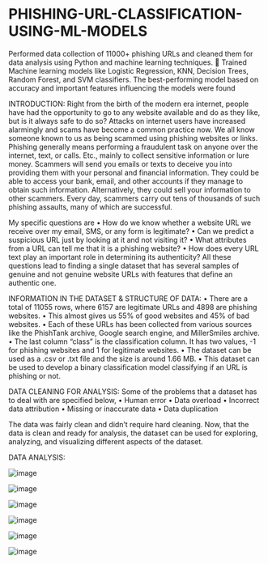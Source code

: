 # PHISHING-URL-CLASSIFICATION-USING-ML-MODELS
Performed data collection of 11000+ phishing URLs and cleaned them for data analysis using Python and machine learning techniques.  Trained Machine learning models like Logistic Regression, KNN, Decision Trees, Random Forest, and SVM classifiers. The best-performing model based on accuracy and important features influencing the models were found

INTRODUCTION:
Right from the birth of the modern era internet, people have had the opportunity to go to any website available and do as they like, but is it always safe to do so? Attacks on internet users have increased alarmingly and scams have become a common practice now. We all know someone known to us as being scammed using phishing websites or links. Phishing generally means performing a fraudulent task on anyone over the internet, text, or calls. Etc., mainly to collect sensitive information or lure money. Scammers will send you emails or texts to deceive you into providing them with your personal and financial information. They could be able to access your bank, email, and other accounts if they manage to obtain such information. Alternatively, they could sell your information to other scammers. Every day, scammers carry out tens of thousands of such phishing assaults, many of which are successful.

My specific questions are
•	How do we know whether a website URL we receive over my email, SMS, or any form is legitimate? 
•	Can we predict a suspicious URL just by looking at it and not visiting it?
•	What attributes from a URL can tell me that it is a phishing website? 
•	How does every URL text play an important role in determining its authenticity?
All these questions lead to finding a single dataset that has several samples of genuine and not genuine website URLs with features that define an authentic one.   


INFORMATION IN THE DATASET & STRUCTURE OF DATA:
•	There are a total of 11055 rows, where 6157 are legitimate URLs and 4898 are phishing websites.
•	This almost gives us 55% of good websites and 45% of bad websites. 
•	Each of these URLs has been collected from various sources like the PhishTank archive, Google search engine, and MillerSmiles archive. 
•	The last column “class” is the classification column. It has two values, -1 for phishing websites and 1 for legitimate websites.
•	The dataset can be used as a .csv or .txt file and the size is around 1.66 MB.
•	This dataset can be used to develop a binary classification model classifying if an URL is phishing or not.

DATA CLEANING FOR ANALYSIS:
Some of the problems that a dataset has to deal with are specified below,
•	Human error
•	Data overload
•	Incorrect data attribution
•	Missing or inaccurate data
•	Data duplication


The data was fairly clean and didn’t require hard cleaning. Now, that the data is clean and ready for analysis, the dataset can be used for exploring, analyzing, and visualizing different aspects of the dataset.

DATA ANALYSIS:

![image](https://user-images.githubusercontent.com/54590466/234070167-f231b1cd-450d-4de5-93ee-ab18075a02f0.png)


![image](https://user-images.githubusercontent.com/54590466/234070261-1cee578b-d6d8-4825-95b1-c21aed6d4228.png)


![image](https://user-images.githubusercontent.com/54590466/234070324-7ecaaf45-790f-416e-9b3d-0ee8fecdb8fc.png)


![image](https://user-images.githubusercontent.com/54590466/234070338-f7f50161-9b67-4a81-9bde-97fed39732b1.png)


![image](https://user-images.githubusercontent.com/54590466/234070462-6ac1a67a-7794-431f-b937-ebd623673981.png)


![image](https://user-images.githubusercontent.com/54590466/234070495-7ddca293-8674-46c7-9429-46a3184851c0.png)




